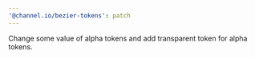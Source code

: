 ```yaml
---
'@channel.io/bezier-tokens': patch
---
```


Change some value of alpha tokens and add transparent token for alpha tokens.
